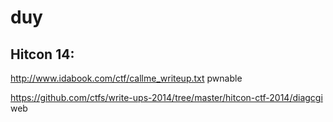 # duy


## Hitcon 14:

http://www.idabook.com/ctf/callme_writeup.txt pwnable

https://github.com/ctfs/write-ups-2014/tree/master/hitcon-ctf-2014/diagcgi web
